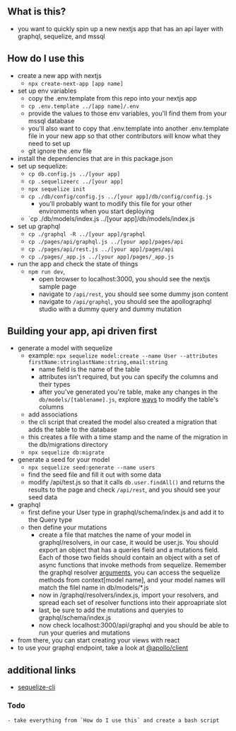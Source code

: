 ## What is this?
- you want to quickly spin up a new nextjs app that has an api layer with graphql, sequelize, and mssql

## How do I use this
- create a new app with nextjs
	- `npx create-next-app [app name]`
- set up env variables
	- copy the .env.template from this repo into your nextjs app
	- `cp .env.template ../[app name]/.env`
	- provide the values to those env variables, you'll find them from your mssql database
	- you'll also want to copy that .env.template into another .env.template file in your new app so that other contributors will know what they need to set up
	- git ignore the .env file
- install the dependencies that are in this package.json
- set up sequelize:
	- `cp db.config.js ../[your app]`
	- `cp .sequelizeerc ../[your app]`
	- `npx sequelize init`
	- `cp ./db/config/config.js ../[your app]/db/config/config.js`
		- you'll probably want to modify this file for your other environments when you start deploying
	- `cp ./db/models/index.js ../[your app]/db/models/index.js
- set up graphql
	- `cp ./graphql -R ../[your app]/graphql`
	- `cp ./pages/api/graphql.js ../[your app]/pages/api`
	- `cp ./pages/api/rest.js ../[your app]/pages/api`
	- `cp ./pages/_app.js ../[your app]/pages/_app.js`
- run the app and check the state of things
	- `npm run dev`,
		- open browser to localhost:3000, you should see the nextjs sample page
		- navigate to `/api/rest`, you should see some dummy json content
		- navigate to `/api/graphql`, you should see the apollographql studio with a dummy query and dummy mutation

## Building your app, api driven first
- generate a model with sequelize
	- example: `npx sequelize model:create --name User --attributes firstName:stringlastName:string,email:string`
		- name field is the name of the table
		- attributes isn't required, but you can specify the columns and their types
		- after you've generated you're table, make any changes in the `db/models/[tablename].js`, explore [ways](https://sequelize.org/v5/manual/models-definition.html) to modify the table's columns
	- add associations
	- the cli script that created the model also created a migration that adds the table to the database
	- this creates a file with a time stamp and the name of the migration in the db/migrations directory
	- `npx sequelize db:migrate`
- generate a seed for your model
	- `npx sequelize seed:generate --name users`
	- find the seed file and fill it out with some data
	- modify /api/test.js so that it calls `db.user.findAll()` and returns the results to the page and check `/api/rest`, and you should see your seed data
- graphql
	- first define your User type in graphql/schema/index.js and add it to the Query type
	- then define your mutations
		- create a file that matches the name of your model in graphql/resolvers, in our case, it would be user.js. You should export an object that has a queries field and a mutations field. Each of those two fields should contain an object with a set of async functions that invoke methods from sequelize. Remember the graphql resolver [arguments](https://www.apollographql.com/docs/apollo-server/data/resolvers/#resolver-arguments), you can access the sequelize methods from context[model name], and your model names will match the filel name in db/models/*.js
		- now in /graphql/resolvers/index.js, import your resolvers, and spread each set of resolver functions into their approapriate slot
		- last, be sure to add the mutations and queryies to graphql/schema/index.js
		- now check localhost:3000/api/graphql and you should be able to run your queries and mutations
- from there, you can start creating your views with react
- to use your graphql endpoint, take a look at [@apollo/client](https://www.apollographql.com/docs/react/)

## additional links
- [sequelize-cli](https://github.com/sequelize/cli)

### Todo
	- take everything from `How do I use this` and create a bash script